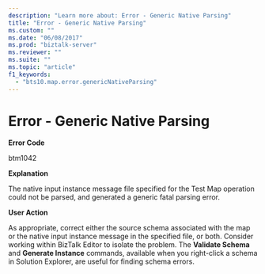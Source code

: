 ```yaml
---
description: "Learn more about: Error - Generic Native Parsing"
title: "Error - Generic Native Parsing"
ms.custom: ""
ms.date: "06/08/2017"
ms.prod: "biztalk-server"
ms.reviewer: ""
ms.suite: ""
ms.topic: "article"
f1_keywords: 
  - "bts10.map.error.genericNativeParsing"
---
```

# Error - Generic Native Parsing
**Error Code**  
  
 btm1042  
  
 **Explanation**  
  
 The native input instance message file specified for the Test Map operation could not be parsed, and generated a generic fatal parsing error.  
  
 **User Action**  
  
 As appropriate, correct either the source schema associated with the map or the native input instance message in the specified file, or both. Consider working within BizTalk Editor to isolate the problem. The **Validate Schema** and **Generate Instance** commands, available when you right-click a schema in Solution Explorer, are useful for finding schema errors.

